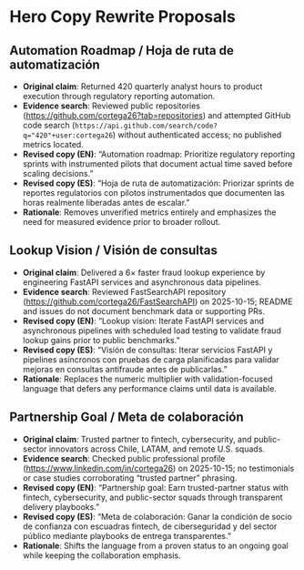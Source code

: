 # Hero Copy Rewrite Proposals

## Automation Roadmap / Hoja de ruta de automatización
- **Original claim**: Returned 420 quarterly analyst hours to product execution through regulatory reporting automation.
- **Evidence search**: Reviewed public repositories (https://github.com/cortega26?tab=repositories) and attempted GitHub code search (`https://api.github.com/search/code?q="420"+user:cortega26`) without authenticated access; no published metrics located.
- **Revised copy (EN)**: “Automation roadmap: Prioritize regulatory reporting sprints with instrumented pilots that document actual time saved before scaling decisions.”
- **Revised copy (ES)**: “Hoja de ruta de automatización: Priorizar sprints de reportes regulatorios con pilotos instrumentados que documenten las horas realmente liberadas antes de escalar.”
- **Rationale**: Removes unverified metrics entirely and emphasizes the need for measured evidence prior to broader rollout.

## Lookup Vision / Visión de consultas
- **Original claim**: Delivered a 6× faster fraud lookup experience by engineering FastAPI services and asynchronous data pipelines.
- **Evidence search**: Reviewed FastSearchAPI repository (https://github.com/cortega26/FastSearchAPI) on 2025-10-15; README and issues do not document benchmark data or supporting PRs.
- **Revised copy (EN)**: “Lookup vision: Iterate FastAPI services and asynchronous pipelines with scheduled load testing to validate fraud lookup gains prior to public benchmarks.”
- **Revised copy (ES)**: “Visión de consultas: Iterar servicios FastAPI y pipelines asíncronos con pruebas de carga planificadas para validar mejoras en consultas antifraude antes de publicarlas.”
- **Rationale**: Replaces the numeric multiplier with validation-focused language that defers any performance claims until data is available.

## Partnership Goal / Meta de colaboración
- **Original claim**: Trusted partner to fintech, cybersecurity, and public-sector innovators across Chile, LATAM, and remote U.S. squads.
- **Evidence search**: Checked public professional profile (https://www.linkedin.com/in/cortega26) on 2025-10-15; no testimonials or case studies corroborating “trusted partner” phrasing.
- **Revised copy (EN)**: “Partnership goal: Earn trusted-partner status with fintech, cybersecurity, and public-sector squads through transparent delivery playbooks.”
- **Revised copy (ES)**: “Meta de colaboración: Ganar la condición de socio de confianza con escuadras fintech, de ciberseguridad y del sector público mediante playbooks de entrega transparentes.”
- **Rationale**: Shifts the language from a proven status to an ongoing goal while keeping the collaboration emphasis.
